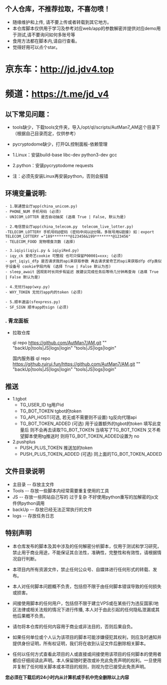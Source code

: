 ## 个人仓库，不推荐拉取，不喜勿喷！

- 随缘维护和上传, 请不要上传或者转载到其它地方。
- 本仓库脚本仅供用于学习及参考对应web/app的参数解密并提供对应demo用于测试,请不要询问如何多账号等
- 食用方法都在脚本内,请自行查看。
- 觉得好用可以点个star。

# 京东车：http://jd.jdv4.top
# 频道：https://t.me/jd_v4


## 以下常见问题：

- tools缺少，下载tools文件夹，导入/opt/ql/scripts/AutMan7_AM这个目录下（根据自己目录而定，仅供参考）

- pycryptodome缺少，打开QL控制面板-依赖管理  
- 1.Linux：安装build-base libc-dev python3-dev gcc 
- 2.python：安装pycryptodome requests
- 注：必须先安装Linux再安装python，否则会报错

## 环境变量说明:
    - 1.联通营业厅app(china_unicom.py)
    - PHONE_NUM 手机号码 (必须)
    - UNICOM_LOTTER 是否自动抽奖 (选填 True | False, 默认为是)
    
    - 2.电信营业厅app(china_telecom.py  telecom_live_lotter.py)
    -TELECOM_LOTTERY 手机号码@密码 (密码中间以@分隔，多账号用&链接) 如：export TELECOM_LOTTERY ="189********@123456&199********@123456"
    - TELECOM_FOOD 宠物喂食次数 (选择)
    
    - 3.iqiyi(iqiyi.py & iqiyiRed.py)
    - iqy_ck 爱奇艺cookie 可整段 也可只保留P00001=xxx; (必须)
    - get_iqiyi_dfp 是否请求我的api来获取参数 再去请求爱奇艺的api来获取dfp dfp类似于设备号 cookie字段内有 (选择 True | False 默认为否)
    - sleep_await 因观影时长同步有延迟 故建议完成任务后等待几分钟再查询 (选填 True | False 默认为是)
    
    - 4.无忧行app(wxy.py)
    - WXY_TOKEN 无忧行app内的token (必须)
    
    - 5.顺丰速运(sfexpress.py)
    - SF_SIGN 顺丰app的sign (必须)
    
    
### . 青龙面板
- 拉取仓库
 
  ql repo https://github.com/AutMan7/AM.git "" "backUp|tools|JS|logs|login"  "tools|JS|logs|login"
  
  国内服务器
  ql repo https://github.ruirui.fun/https://github.com/AutMan7/AM.git "" "backUp|tools|JS|logs|login"  "tools|JS|logs|login"




## 推送 
  - 1.tgbot 
    - TG_USER_ID  tg用户id
    - TG_BOT_TOKEN tgbot的token
    - TG_API_HOST(可选, 若无或不需要则不设置) tg反向代理api
    - TG_BOT_TOKEN_ADDED (可选) 用于设置额外的tgbot的token 填写此变量后 则不会再去读取TG_BOT_TOKEN 当填写了TG_BOT_TOKEN 又不希望脚本使用tg推送时 则将TG_BOT_TOKEN_ADDED设置为 no
  - 2.pushplus
    - PUSH_PLUS_TOKEN 推送加的token
    - PUSH_PLUS_TOKEN_ADDED (可选) 同上面的TG_BOT_TOKEN_ADDED

## 文件目录说明
- 主目录 -- 存放主文件
- Tools -- 存放一些脚本内经常需要重复使用的工具
- JS -- 存放一些网站自己写的 过于复杂 不好使用python重写的加解密的js文件供python调用
- backUp -- 存放已经无法正常执行的文件
- logs -- 存放任务日志
## 特别声明

- 本仓库发布的脚本及其中涉及的任何解密分析脚本，仅用于测试和学习研究，禁止用于商业用途，不能保证其合法性，准确性，完整性和有效性，请根据情况自行判断。

- 本项目内所有资源文件，禁止任何公众号、自媒体进行任何形式的转载、发布。

- 本人对任何脚本问题概不负责，包括但不限于由任何脚本错误导致的任何损失或损害。

- 间接使用脚本的任何用户，包括但不限于建立VPS或在某些行为违反国家/地区法律或相关法规的情况下进行传播, 本人对于由此引起的任何隐私泄漏或其他后果概不负责。

- 请勿将本仓库的任何内容用于商业或非法目的，否则后果自负。

- 如果任何单位或个人认为该项目的脚本可能涉嫌侵犯其权利，则应及时通知并提供身份证明，所有权证明，我们将在收到认证文件后删除相关脚本。

- 任何以任何方式查看此项目的人或直接或间接使用该项目的任何脚本的使用者都应仔细阅读此声明。本人保留随时更改或补充此免责声明的权利。一旦使用并复制了任何相关脚本或本项目的规则，则视为您已接受此免责声明。

**您必须在下载后的24小时内从计算机或手机中完全删除以上内容**
